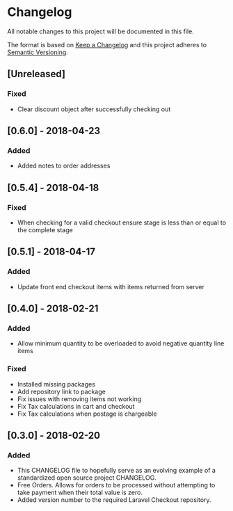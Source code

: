 # Changelog

All notable changes to this project will be documented in this file.

The format is based on [Keep a Changelog](http://keepachangelog.com/en/1.0.0/)
and this project adheres to [Semantic Versioning](http://semver.org/spec/v2.0.0.html).

## [Unreleased]

### Fixed

- Clear discount object after successfully checking out

## [0.6.0] - 2018-04-23

### Added

- Added notes to order addresses

## [0.5.4] - 2018-04-18

### Fixed

- When checking for a valid checkout ensure stage is less than or equal to the complete stage

## [0.5.1] - 2018-04-17

### Added

- Update front end checkout items with items returned from server

## [0.4.0] - 2018-02-21

### Added

- Allow minimum quantity to be overloaded to avoid negative quantity line items

### Fixed

- Installed missing packages
- Add repository link to package
- Fix issues with removing items not working
- Fix Tax calculations in cart and checkout
- Fix Tax calculations when postage is chargeable

## [0.3.0] - 2018-02-20

### Added

- This CHANGELOG file to hopefully serve as an evolving example of a
  standardized open source project CHANGELOG.
- Free Orders. Allows for orders to be processed without attempting to take payment when their total value is zero.
- Added version number to the required Laravel Checkout repository.
